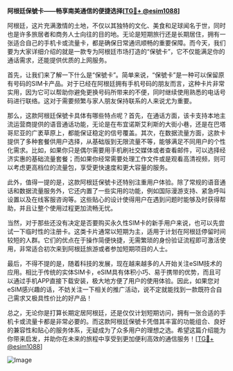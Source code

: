 **阿根廷保號卡——畅享南美通信的便捷选择[[TG💪+ @esim1088](https://t.me/s/esim1088)]**

阿根廷，这片充满激情的土地，不仅以其独特的文化、美食和足球闻名于世，同时也是许多旅居者和商务人士向往的目的地。无论是短期旅行还是长期居住，拥有一张适合自己的手机卡或流量卡，都是确保日常通讯顺畅的重要保障。而今天，我们要为大家详细介绍的就是一款专为阿根廷市场打造的“保號卡”，它不仅能满足你的通话需求，还能提供优质的上网服务。

首先，让我们来了解一下什么是“保號卡”。简单来说，“保號卡”是一种可以保留原有号码的SIM卡产品。对于已经在阿根廷拥有手机号码的朋友而言，这种卡片非常实用，因为它可以帮助你避免更换号码所带来的不便，同时继续使用熟悉的电话号码进行联络。这对于需要频繁与家人朋友保持联系的人来说尤为重要。

那么，这款阿根廷保號卡具体有哪些特点呢？首先，在通话方面，该卡支持本地主流运营商提供的语音通话功能，无论是在布宜诺斯艾利斯的大街小巷，还是在巴塔哥尼亚的广袤草原上，都能保证稳定的信号覆盖。其次，在数据流量方面，这款卡提供了多种套餐供用户选择，从基础版到无限流量不等，能够满足不同用户的个性化需求。比如，如果你只是偶尔需要用手机刷社交媒体或者查看邮件，可以选择经济实惠的基础流量套餐；而如果你经常需要处理工作文件或是观看高清视频，则可以考虑更高档位的流量包，享受更快速度和更大容量的服务。

此外，值得一提的是，这款阿根廷保號卡还特别注重用户体验。除了常规的语音通话和数据流量服务外，它还内置了一些实用的功能，例如国际漫游支持、紧急呼叫设置以及在线客服咨询等。这些贴心的设计使得用户在遇到问题时能够及时获得帮助，并且让整个使用过程更加流畅无忧。

当然，对于那些还没有决定是否要购买永久性SIM卡的新手用户来说，也可以先尝试一下临时性的注册卡。这类卡片通常以短期为主，适用于计划在阿根廷停留时间较短的人群。它们的优点在于操作简便快捷，无需繁琐的身份验证流程即可激活使用，非常适合初次来到阿根廷旅游或者参加短期项目的人士。

最后，不得不提的是，随着科技的发展，现在越来越多的人开始关注eSIM技术的应用。相比于传统的实体SIM卡，eSIM具有体积小巧、易于携带的优势，而且可以通过手机APP直接下载安装，极大地方便了用户的使用体验。因此，如果您对eSIM感兴趣的话，不妨关注一下相关的推广活动，说不定就能找到一款既符合自己需求又极具性价比的好产品！

总之，无论你是打算长期定居阿根廷，还是仅仅计划短期访问，拥有一张合适的手机卡或流量卡都是非常必要的。而这款阿根廷保號卡凭借其丰富的功能组合、良好的兼容性和贴心的服务体系，无疑成为了众多用户的理想之选。希望这篇介绍能为你带来启发，并助你在未来的旅程中享受到更加便利高效的通信服务！[[TG💪+ @esim1088](https://t.me/s/esim1088)] 

![Image](https://i.postimg.cc/4NQfJmqS/Snipaste-2025-05-13-00-14-12.png)